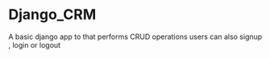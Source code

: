 # Django_CRM
A basic django app to that performs CRUD operations 
users can also signup , login or logout
